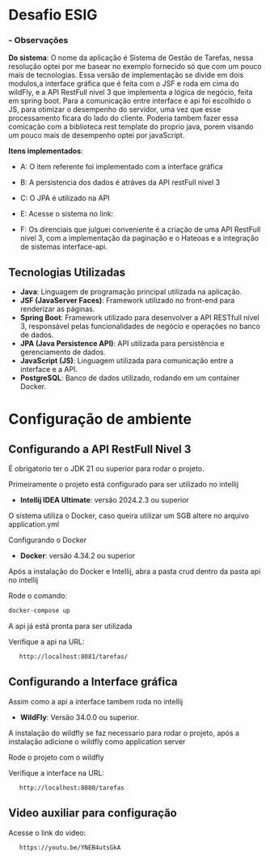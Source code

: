# Desafio ESIG

### - **Observações**

**Do sistema**: O nome da aplicação é Sistema de Gestão de Tarefas, nessa resolução optei por me basear no exemplo fornecido só que com um pouco mais de tecnologias. Essa versão de implementação se divide em dois modulos,a interface gráfica que é feita com o JSF e roda em cima do wildFly, e a API RestFull nivel 3 que implementa a lógica de negócio, feita em spring boot. Para a comunicação entre interface e api foi escolhido o JS, para otimizar o desempenho do servidor, uma vez que esse processamento ficara do lado do cliente. Poderia tambem fazer essa comicação com a biblioteca rest template do proprio java, porem visando um pouco mais de desempenho optei por javaScript.

**Itens implementados**:

- A: O item referente foi implementado com a interface gráfica

- B: A persistencia dos dados é atráves da API restFull nivel 3

- C: O JPA é utilizado na API

- E: Acesse o sistema no link:

- F: Os direnciais que julguei conveniente é a criação de uma API RestFull nivel 3, com a implementação da paginação e o Hateoas e a integração de sistemas interface-api.


## Tecnologias Utilizadas

- **Java**: Linguagem de programação principal utilizada na aplicação.
- **JSF (JavaServer Faces)**: Framework utilizado no front-end para renderizar as páginas.
- **Spring Boot**: Framework utilizado para desenvolver a API RESTfull nível 3, responsável pelas funcionalidades de negócio e operações no banco de dados.
- **JPA (Java Persistence API)**: API utilizada para persistência e gerenciamento de dados.
- **JavaScript (JS)**: Linguagem utilizada para comunicação entre a interface e a API.
- **PostgreSQL**: Banco de dados utilizado, rodando em um container Docker.

# Configuração de ambiente


## Configurando a API RestFull Nivel 3

É obrigatorio ter o JDK 21 ou superior para rodar o projeto.

Primeiramente o projeto está configurado para ser utilizado no intellij

- **Intellij IDEA Ultimate**: versão 2024.2.3 ou superior

O sistema utiliza o Docker, caso queira utilizar um SGB altere no arquivo application.yml

Configurando o Docker

- **Docker**: versão 4.34.2 ou superior

Após a instalação do Docker e Intellij, abra a pasta crud dentro da pasta api no intellij

Rode o comando:

```bash
docker-compose up
```
A api já está pronta para ser utilizada

Verifique a api na URL:
 ````bash
    http://localhost:8081/tarefas/
  ````

## Configurando a Interface gráfica

Assim como a api a interface tambem roda no intellij

- **WildFly**: Versão 34.0.0 ou superior.

A instalação do wildfly se faz necessario para rodar o projeto, após a instalação adicione o wildfly como application server

Rode o projeto com o wildfly

Verifique a interface na URL:
 ````bash
    http://localhost:8080/tarefas
  ````

## Video auxiliar para configuração

Acesse o link do video:

 ````bash
    https://youtu.be/YNEB4utsGkA
  ````
